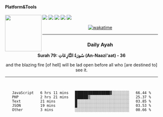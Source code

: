 #### Platform&Tools

[![](https://img.shields.io/badge/-NPM-cb3837?style=flat-square&logo=npm&logoColor=white)](https://npmjs.com/)
[![](https://img.shields.io/badge/PHP-777BB4?style=flat-square&logo=php&logoColor=white)](https://nodejs.org/)
[![](https://img.shields.io/badge/Julia-9558B2?style=flat-square&logo=julia&logoColor=white)](https://nodejs.org/)
<img src="https://avatars.githubusercontent.com/u/31664438?v=4" width="120" align="left">
[![](https://img.shields.io/badge/-Node.js-43853d?style=flat-square&logo=node.js&logoColor=ffffff)](https://nodejs.org/)
[![](https://img.shields.io/badge/Visual_Studio_Code-0078D4?style=flat-square&logo=visual%20studio%20code&logoColor=white)](https://nodejs.org/)

<center>

[![wakatime](https://wakatime.com/badge/user/87646243-158a-4241-a3cb-668e1fa2dbb8.svg)](https://wakatime.com/@87646243-158a-4241-a3cb-668e1fa2dbb8)
               

_______ 
### Daily Ayah

<!--START_SECTION:quran-->

**Surah 79: سُورَةُ النَّازِعَاتِ (An-Naazi'aat) - 36**

and the blazing fire [of hell] will be lad open before all who [are destined to] see it.
 <!--END_SECTION:quran-->

  
                       
                                             
_______

&nbsp;&nbsp;     &nbsp;&nbsp;    &nbsp;&nbsp;   &nbsp;&nbsp;
 
<!--START_SECTION:waka-->

```text
JavaScript   6 hrs 11 mins   ████████████████▓░░░░░░░░   66.44 %
PHP          2 hrs 21 mins   ██████▒░░░░░░░░░░░░░░░░░░   25.37 %
Text         21 mins         █░░░░░░░░░░░░░░░░░░░░░░░░   03.85 %
JSON         19 mins         █░░░░░░░░░░░░░░░░░░░░░░░░   03.53 %
Other        3 mins          ░░░░░░░░░░░░░░░░░░░░░░░░░   00.66 %
```

<!--END_SECTION:waka-->
